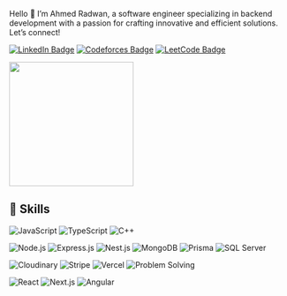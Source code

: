 Hello 👋
I’m Ahmed Radwan, a software engineer specializing in backend development with a passion for crafting innovative and efficient solutions. Let’s connect!

[![LinkedIn Badge](https://img.shields.io/badge/LinkedIn-0077B5?style=for-the-badge&logo=linkedin&logoColor=white)](https://www.linkedin.com/in/ahmedradwan0/)
[![Codeforces Badge](https://img.shields.io/badge/Codeforces-FDCC00?style=for-the-badge&logo=codeforces&logoColor=white)](https://codeforces.com/profile/aahmedrradwan00)
[![LeetCode Badge](https://img.shields.io/badge/LeetCode-FFA116?style=for-the-badge&logo=leetcode&logoColor=white)](https://leetcode.com/u/aahmedrradwan00)



<a href="https://github.com/aahmedrradwan00">
<!--   <img height="225" src="https://github-readme-stats.vercel.app/api?username=aahmedrradwan00&show_icons=true&theme=dark&include_all_commits=true&count_private=true"/> -->
  <img height="225" src="https://github-readme-stats.vercel.app/api/top-langs/?username=aahmedrradwan00&theme=dark"/>
</a>

## 💼 Skills

![JavaScript](https://img.shields.io/badge/JavaScript-323330?style=for-the-badge&logo=javascript&logoColor=F7DF1E)
![TypeScript](https://img.shields.io/badge/TypeScript-007ACC?style=for-the-badge&logo=typescript&logoColor=white)
![C++](https://img.shields.io/badge/C++-00599C?style=for-the-badge&logo=c%2B%2B&logoColor=white)


![Node.js](https://img.shields.io/badge/Node.js-339933?style=for-the-badge&logo=nodedotjs&logoColor=white)
![Express.js](https://img.shields.io/badge/Express.js-000000?style=for-the-badge&logo=express&logoColor=white)
![Nest.js](https://img.shields.io/badge/Nest.js-E0234E?style=for-the-badge&logo=nestjs&logoColor=white)
![MongoDB](https://img.shields.io/badge/MongoDB-47A248?style=for-the-badge&logo=mongodb&logoColor=white)
![Prisma](https://img.shields.io/badge/Prisma-2D3748?style=for-the-badge&logo=prisma&logoColor=white)
![SQL Server](https://img.shields.io/badge/SQL%20Server-CC2927?style=for-the-badge&logo=microsoft-sql-server&logoColor=white)

![Cloudinary](https://img.shields.io/badge/Cloudinary-3448C5?style=for-the-badge&logo=cloudinary&logoColor=white)
![Stripe](https://img.shields.io/badge/Stripe-008CDD?style=for-the-badge&logo=stripe&logoColor=white)
![Vercel](https://img.shields.io/badge/Vercel-000000?style=for-the-badge&logo=vercel&logoColor=white)
![Problem Solving](https://img.shields.io/badge/Problem%20Solving-FFD700?style=for-the-badge&logo=lightbulb&logoColor=black)

![React](https://img.shields.io/badge/React-20232A?style=for-the-badge&logo=react&logoColor=61DAFB)
![Next.js](https://img.shields.io/badge/Next.js-000000?style=for-the-badge&logo=nextdotjs&logoColor=white)
![Angular](https://img.shields.io/badge/Angular-DD0031?style=for-the-badge&logo=angular&logoColor=white)

<!-- <div>
  ### Popular Repositories
![HTML5](https://img.shields.io/badge/HTML5-E34F26?style=for-the-badge&logo=html5&logoColor=white)
![CSS3](https://img.shields.io/badge/CSS3-1572B6?style=for-the-badge&logo=css3&logoColor=white)
![Tailwind CSS](https://img.shields.io/badge/Tailwind%20CSS-06B6D4?style=for-the-badge&logo=tailwind-css&logoColor=white)
![Bootstrap](https://img.shields.io/badge/Bootstrap-7952B3?style=for-the-badge&logo=bootstrap&logoColor=white)
[![Repo 1](https://github-readme-stats.vercel.app/api/pin/?username=aahmedrradwan00&repo=Neomart&theme=dark)](https://github.com/aahmedrradwan00/Neomart)
[![Repo 2](https://github-readme-stats.vercel.app/api/pin/?username=aahmedrradwan00&repo=NTI-Summer-training&theme=dark)](https://github.com/aahmedrradwan00/NTI-Summer-training)

</div> -->

